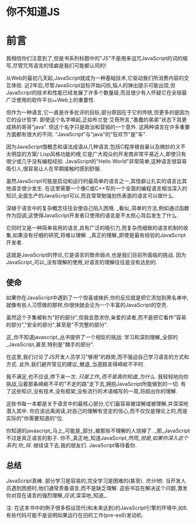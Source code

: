 
# 你不知道JS

# 前言

我相信你们注意到了,但是书系列标题中的"JS"不是用来诅咒JavaScript的词的缩写,尽管咒骂语言的怪癖是我们可能都认同的!

从Web的最初几天起,JavaScript就成为一种基础技术,它驱动我们所消费内容的交互体验. 近2年后,尽管JavaScript鼠标开始闪烁,恼人的弹出提示可能出现,但JavaScript的技术和性能已经发展了许多个数量级,而且很少有人怀疑它在全球最广泛使用的软件平台ℴℴWeb上的重要性. 

但作为一种语言,它一直是许多批评的目标,部分原因在于它的传统,但更多的是因为它的设计哲学. 即使这个名字唤起,正如布兰登·艾奇所言,"愚蠢的弟弟"状态下其更成熟的哥哥"java". 但这个名字只是政治和营销的一个意外. 这两种语言在许多重要方面都有很大的不同. "JavaScript"与"java"的"狂欢节"是"车". 

因为JavaScript借概念和语法成语从几种语言,包括C程序根自豪以及微妙的ㄡ不太明显的方案/ Lisp风格功能的根,它是广大观众的开发商非常平易近人,即使只有很少或几乎没有编程经验. JavaScript的"Hello World"非常简单,这种语言很容易吸引人,很容易让人在早期接触时感到舒服. 

虽然JavaScript可能是启动和运行的最简单的语言之一,其怪癖让扎实的语言比其他语言很少发生. 在这里需要一个像C或C++写的一个全面的编程语言相当深入的知识,全面生产的JavaScript可以,而且常常勉强划伤表面的语言可以做什么. 

深植于语言中的复杂概念往往会使自己陷入困境. _看似_简单的方法,例如通过函数作为回调,这使得JavaScript开发者只使用的语言是不太担心背后发生了什么. 

它同时又是一种简单易用的语言,具有广泛的吸引力,而复杂而细致的语言机制的收集,如果没有仔细的研究,将难以理解. _真正的理解_即使是最有经验的JavaScript开发者. 

这就是JavaScript的悖论,它是语言的致命弱点,也是我们目前所面临的挑战. 因为JavaScript_可以_没有理解的使用,对语言的理解往往是没有达到的. 

## 使命

如果你在JavaScript中遇到了一个惊喜或挫折,你的反应就是把它添加到黑名单中,就像有些人习惯做的那样,你很快就会沦为一个丰富的JavaScript的空壳. 

虽然这个子集被称为"好的部分",但我会恳求你,亲爱的读者,而不是把它看作"容易的部分","安全的部分",甚至是"不完整的部分". 

这_你不知道javascript_丛书提供了一个相反的挑战: 学习和深刻理解_全部的_JavaScript,甚至,特别是"棘手的部分". 

在这里,我们讨论了JS开发人员学习"够用"的趋势,而不强迫自己学习语言的方式和方式. 此外,我们避开常见的建议_撤退_当道路变得崎岖不平时. 

我不满足,也不应该,停下来一次. _只是工作_而不是真的知道_为什么_. 我轻轻地向你挑战,沿着那条崎岖不平的"不走的路"走下去,拥抱JavaScript所能做到的一切. 有了这些知识,没有技术,没有框架,没有流行的术语缩写的一周,将超出你的理解. 

这些书每一本都是关于语言中的最核心部分,它们最容易被误解或被理解,并深深地潜入其中. 你应该远离阅读,对自己的理解有坚定的信心,而不仅仅是理论上的,而是实际的"你需要知道的"位. 

你知道的javascript_马上_可能是_部分_被那些不理解的人烧掉了. _那_JavaScript不过是真正语言的影子. 你不_真正地_知道JavaScript,_然而_但是,如果你深入这个系列,你_将_. 继续读下去,我的朋友们. JavaScript等待着你. 

## 总结

JavaScript真棒. 部分学习是容易的,完全学习是困难的(甚至). _充分地_). 当开发人员遇到困惑时,他们通常责备语言,而不是缺乏理解. 这些书旨在解决这个问题,激发你对现在语言的强烈理解,_应该_,深深地_知道_. 

注: 在这本书中的例子很多假设现代(和未来达到)的JavaScript引擎的环境中,如6. 有些代码可能不是说明如果运行在旧的工作(pre-es6)发动机. 
